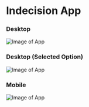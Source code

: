 # Indecision App

### Desktop

![Image of App](http://jordyguntur.com/img/indecision-2.png)

### Desktop (Selected Option)

![Image of App](http://jordyguntur.com/img/indecision-3.png)

### Mobile

![Image of App](http://jordyguntur.com/img/indecision-4.png)